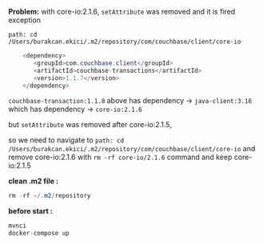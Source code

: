 **Problem:** with core-io:2.1.6, `setAttribute` was removed and it is fired exception

`path: cd /Users/burakcan.ekici/.m2/repository/com/couchbase/client/core-io`

```java
    <dependency>
       <groupId>com.couchbase.client</groupId>
       <artifactId>couchbase-transactions</artifactId>
       <version>1.1.7</version>
    </dependency>
```

`couchbase-transaction:1.1.8` above has dependency ->  `java-client:3.16` which has dependency ->  `core-io:2.1.6`

but `setAttribute` was removed after core-io:2.1.5,

so we need to navigate to `path: cd /Users/burakcan.ekici/.m2/repository/com/couchbase/client/core-io` and remove core-io:2.1.6 with `rm -rf core-io/2.1.6` command and keep core-io:2.1.5

**clean .m2 file :**
```java
rm -rf ~/.m2/repository
```

**before start :**
```java
mvnci
docker-compose up
```
